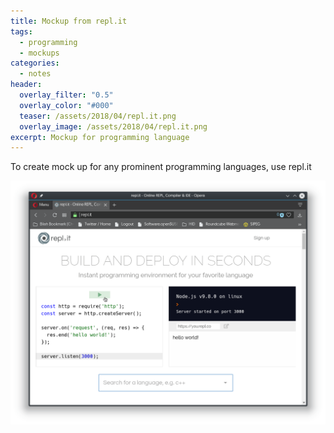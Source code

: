 ```yaml
---
title: Mockup from repl.it
tags:
  - programming
  - mockups
categories:
  - notes
header:
  overlay_filter: "0.5"
  overlay_color: "#000"
  teaser: /assets/2018/04/repl.it.png
  overlay_image: /assets/2018/04/repl.it.png
excerpt: Mockup for programming language
---
```


To create mock up for any prominent programming languages, use repl.it

![repl.it service](/assets/2018/04/repl.it.png)